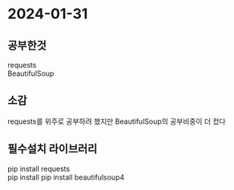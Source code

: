 # 2024-01-31

공부한것
-----------------
requests  
BeautifulSoup

소감
-----------------
requests를 위주로 공부하려 했지만 BeautifulSoup의 공부비중이 더 컸다

필수설치 라이브러리
-----------------
pip install requests  
pip install pip install beautifulsoup4